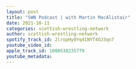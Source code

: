 ```yaml
---
layout: post
title: "SWN Podcast | with Martin MacAlistair"
date: 2021-10-11
categories: scottish-wrestling-network
author: scottish-wrestling-network
spotify_track_id: 2lropHyOYq41NYT4OJ3qn7
youtube_video_id: 
apple_track_id: 1000538235779
youtube_metadata: 
---
```

